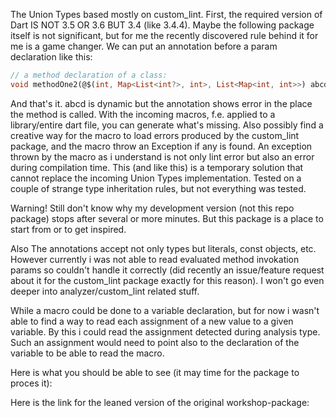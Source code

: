 The Union Types based mostly on custom_lint. First, the required version of Dart IS NOT 3.5 OR 3.6 BUT 3.4 (like 3.4.4). Maybe the following package itself is not significant, but for me the recently discovered rule behind it for me is a game changer. We can put an annotation before a param declaration like this:
```dart
// a method declaration of a class:
void methodOne2(@$(int, Map<List<int?>, int>, List<Map<int, int>>) abcd) => null;
```
And that's it. abcd is dynamic but the annotation shows error in the place the method is called.
With the incoming macros, f.e. applied to a library/entire dart file, you can generate what's missing. Also possibly find a creative way for the macro to load errors produced by the custom_lint package, and the macro throw an Exception if any is found. An exception thrown by the macro as i understand is not only lint error but also an error during compilation time.
This (and like this) is a temporary solution that cannot replace the incoming Union Types implementation.
Tested on a couple of strange type inheritation rules, but not everything was tested.

Warning! Still don't know why my development version (not this repo package) stops after several or more minutes.
But this package is a place to start from or to get inspired.

Also The annotations accept not only types but literals, const objects, etc. However currently i was not able to read evaluated method invokation params so couldn't handle it correctly (did recently an issue/feature request about it for the custom_lint package exactly for this reason). I won't go even deeper into analyzer/custom_lint related stuff.

While a macro could be done to a variable declaration, but for now i wasn't able to find a way to read each assignment of a new value to a given variable. By this i could read the assignment detected during analysis type. Such an assignment would need to point also to the declaration of the variable to be able to read the macro. 

Here is what you should be able to see (it may time for the package to proces it):



Here is the link for the leaned version of the original workshop-package:

